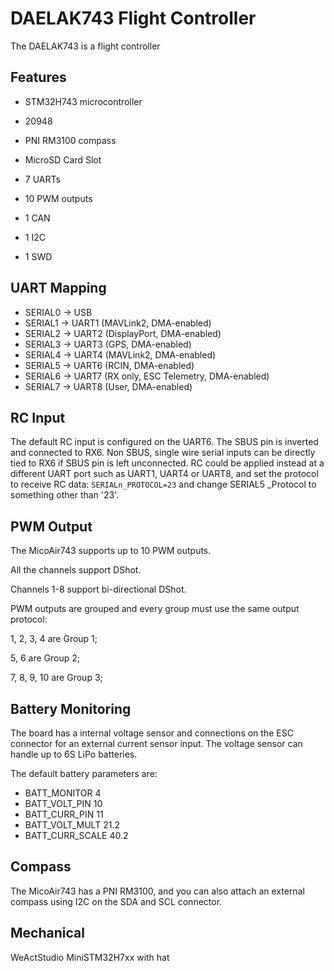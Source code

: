 # DAELAK743 Flight Controller

The DAELAK743 is a flight controller 

## Features

 - STM32H743 microcontroller
 - 20948 
 - PNI RM3100 compass
 - MicroSD Card Slot

 - 7 UARTs
 - 10 PWM outputs
 - 1 CAN
 - 1 I2C
 - 1 SWD

## UART Mapping

 - SERIAL0 -> USB
 - SERIAL1 -> UART1 (MAVLink2, DMA-enabled)
 - SERIAL2 -> UART2 (DisplayPort, DMA-enabled)
 - SERIAL3 -> UART3 (GPS, DMA-enabled)
 - SERIAL4 -> UART4 (MAVLink2, DMA-enabled)
 - SERIAL5 -> UART6 (RCIN, DMA-enabled)
 - SERIAL6 -> UART7 (RX only, ESC Telemetry, DMA-enabled)
 - SERIAL7 -> UART8 (User, DMA-enabled)


## RC Input

The default RC input is configured on the UART6. The SBUS pin is inverted and connected to RX6. Non SBUS, single wire serial inputs can be directly tied to RX6 if SBUS pin is left unconnected. RC could  be applied instead at a different UART port such as UART1, UART4 or UART8, and set the protocol to receive RC data: `SERIALn_PROTOCOL=23` and change SERIAL5 _Protocol to something other than '23'.

## PWM Output

The MicoAir743 supports up to 10 PWM outputs.

All the channels support DShot.

Channels 1-8 support bi-directional DShot.

PWM outputs are grouped and every group must use the same output protocol:

1, 2, 3, 4 are Group 1;

5, 6 are Group 2;

7, 8, 9, 10 are Group 3;

## Battery Monitoring

The board has a internal voltage sensor and connections on the ESC connector for an external current sensor input.
The voltage sensor can handle up to 6S LiPo batteries.

The default battery parameters are:

 - BATT_MONITOR 4
 - BATT_VOLT_PIN 10
 - BATT_CURR_PIN 11
 - BATT_VOLT_MULT 21.2
 - BATT_CURR_SCALE 40.2

## Compass

The MicoAir743 has a PNI RM3100, and you can also attach an external compass using I2C on the SDA and SCL connector.

## Mechanical

WeActStudio MiniSTM32H7xx with hat



